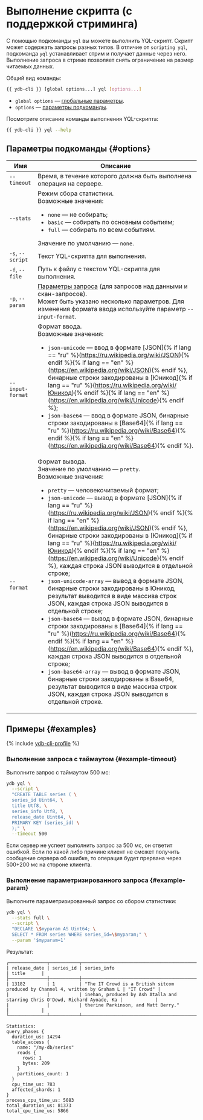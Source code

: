 # Выполнение скрипта (с поддержкой стриминга)

С помощью подкоманды `yql` вы можете выполнить YQL-скрипт. Скрипт может содержать запросы разных типов. В отличие от `scripting yql`, подкоманда `yql` устанавливает стрим и получает данные через него. Выполнение запроса в стриме позволяет снять ограничение на размер читаемых данных.

Общий вид команды:

```bash
{{ ydb-cli }} [global options...] yql [options...]
```

* `global options` — [глобальные параметры](commands/global-options.md).
* `options` — [параметры подкоманды](#options).

Посмотрите описание команды выполнения YQL-скрипта:

```bash
{{ ydb-cli }} yql --help
```

## Параметры подкоманды {#options}

Имя | Описание
---|---
`--timeout` | Время, в течение которого должна быть выполнена операция на сервере.
`--stats` | Режим сбора статистики.<br>Возможные значения:<ul><li>`none` — не собирать;</li><li>`basic` — собирать по основным событиям;</li><li>`full` — собирать по всем событиям.</li></ul>Значение по умолчанию — `none`.
`-s`, `--script` | Текст YQL-скрипта для выполнения.
`-f`, `--file` | Путь к файлу с текстом YQL-скрипта для выполнения.
`-p`, `--param` | [Параметры запроса](../../getting_started/yql.md#param) (для запросов над данными и скан-запросов).<br>Может быть указано несколько параметров. Для изменения формата ввода используйте параметр `--input-format`.
`--input-format` | Формат ввода.<br>Возможные значения:<ul><li>`json-unicode` — ввод в формате [JSON]{% if lang == "ru" %}(https://ru.wikipedia.org/wiki/JSON){% endif %}{% if lang == "en" %}(https://en.wikipedia.org/wiki/JSON){% endif %}, бинарные строки закодированы в [Юникод]{% if lang == "ru" %}(https://ru.wikipedia.org/wiki/Юникод){% endif %}{% if lang == "en" %}(https://en.wikipedia.org/wiki/Unicode){% endif %};</li><li>`json-base64` — ввод в формате JSON, бинарные строки закодированы в [Base64]{% if lang == "ru" %}(https://ru.wikipedia.org/wiki/Base64){% endif %}{% if lang == "en" %}(https://en.wikipedia.org/wiki/Base64){% endif %}.</li></ul>
`--format` | Формат вывода.<br>Значение по умолчанию — `pretty`.<br>Возможные значения:<ul><li>`pretty` — человекочитаемый формат;</li><li>`json-unicode` — вывод в формате [JSON]{% if lang == "ru" %}(https://ru.wikipedia.org/wiki/JSON){% endif %}{% if lang == "en" %}(https://en.wikipedia.org/wiki/JSON){% endif %}, бинарные строки закодированы в [Юникод]{% if lang == "ru" %}(https://ru.wikipedia.org/wiki/Юникод){% endif %}{% if lang == "en" %}(https://en.wikipedia.org/wiki/Unicode){% endif %}, каждая строка JSON выводится в отдельной строке;</li><li>`json-unicode-array` — вывод в формате JSON, бинарные строки закодированы в Юникод, результат выводится в виде массива строк JSON, каждая строка JSON выводится в отдельной строке;</li><li>`json-base64` — вывод в формате JSON, бинарные строки закодированы в [Base64]{% if lang == "ru" %}(https://ru.wikipedia.org/wiki/Base64){% endif %}{% if lang == "en" %}(https://en.wikipedia.org/wiki/Base64){% endif %}, каждая строка JSON выводится в отдельной строке;</li><li>`json-base64-array` — вывод в формате JSON, бинарные строки закодированы в Base64, результат выводится в виде массива строк JSON, каждая строка JSON выводится в отдельной строке.</li></ul>

## Примеры {#examples}

{% include [ydb-cli-profile](../../_includes/ydb-cli-profile.md) %}

### Выполнение запроса с таймаутом {#example-timeout}

Выполните запрос с таймаутом 500 мс:

```bash
ydb yql \
  --script \
  "CREATE TABLE series ( \
  series_id Uint64, \
  title Utf8, \
  series_info Utf8, \
  release_date Uint64, \
  PRIMARY KEY (series_id) \
  );" \
  --timeout 500 
```

Если сервер не успеет выполнить запрос за 500 мс, он ответит ошибкой. Если по какой либо причине клиент не сможет получить сообщение сервера об ошибке, то операция будет прервана через 500+200 мс на стороне клиента.

### Выполнение параметризированного запроса {#example-param}

Выполните параметризированный запрос со сбором статистики:

```bash
ydb yql \
  --stats full \
  --script \
  "DECLARE \$myparam AS Uint64; \
  SELECT * FROM series WHERE series_id=\$myparam;" \
  --param '$myparam=1'
```

Результат:

```text
┌──────────────┬───────────┬──────────────────────────────────────────────────────────────────────────────┬────────────┐
| release_date | series_id | series_info                                                                  | title      |
├──────────────┼───────────┼──────────────────────────────────────────────────────────────────────────────┼────────────┤
| 13182        | 1         | "The IT Crowd is a British sitcom produced by Channel 4, written by Graham L | "IT Crowd" |
|              |           | inehan, produced by Ash Atalla and starring Chris O'Dowd, Richard Ayoade, Ka |            |
|              |           | therine Parkinson, and Matt Berry."                                          |            |
└──────────────┴───────────┴──────────────────────────────────────────────────────────────────────────────┴────────────┘

Statistics:
query_phases {
  duration_us: 14294
  table_access {
    name: "/my-db/series"
    reads {
      rows: 1
      bytes: 209
    }
    partitions_count: 1
  }
  cpu_time_us: 783
  affected_shards: 1
}
process_cpu_time_us: 5083
total_duration_us: 81373
total_cpu_time_us: 5866
```
